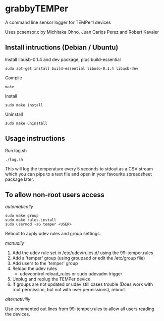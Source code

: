 grabbyTEMPer
============    

A command line sensor logger for TEMPer1 devices

Uses pcsensor.c by Michitaka Ohno, Juan Carlos Perez and Robert Kavaler

Install intructions (Debian / Ubuntu)
-------------------------------------

Install libusb-0.1.4 and dev package, plus build-essential 

    sudo apt-get install build-essential libusb-0.1.4 libusb-dev

Compile

    make

Install

    sudo make install

Uninstall

    sudo make uninstall


Usage instructions
------------------

Run log.sh

    ./log.sh

This will log the temperature every 5 seconds to stdout as a CSV stream which 
you can pipe to a text file and open in your favourite spreadsheet package 
later. 


To allow non-root users access
------------------------------
*automatically*

    sudo make group
    sudo make rules-install
    sudo usermod -aG temper <USER>

Reboot to apply udev rules and group settings.
 
*manually*

1. Add the udev rule set in /etc/udev/rules.d/ using the 99-temper.rules 
2. Add a 'temper' group (using groupadd or edit the /etc/group file)
3. Add users to the 'temper' group
4. Reload the udev rules 
    * udevcontrol reload_rules or sudo udevadm trigger
5. Unplug and replug the TEMPer device
6. If groups are not updated or udev still cases trouble (Does work with root permission, but not with user permissions), reboot.

*alternativilly*

Use commented out lines from 99-temper.rules to allow all users reading the devices.


